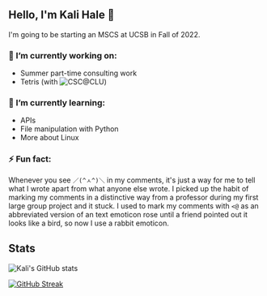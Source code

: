 ## Hello, I'm Kali Hale 👋

I'm going to be starting an MSCS at UCSB in Fall of 2022.

### 🔭 I’m currently working on:
- Summer part-time consulting work
- Tetris (with ![CSC@CLU](https://github.com/CSC-CLU))

### 🌱 I’m currently learning:
- APIs
- File manipulation with Python
- More about Linux

### ⚡ Fun fact:

Whenever you see `／(^ㅅ^)＼` in my comments, it's just a way for me to tell what I wrote apart from what anyone else wrote. I picked up the habit of marking my comments in a distinctive way from a professor during my first large group project and it stuck. I used to mark my comments with `<@` as an abbreviated version of an text emoticon rose until a friend pointed out it looks like a bird, so now I use a rabbit emoticon.

## Stats

![Kali's GitHub stats](https://github-readme-stats.vercel.app/api?username=kalihale&show_icons=true&bg_color=21282D&title_color=E16C9F&text_color=609EFF&icon_color=FF9A7D&border_color=ECB3FF) 

[![GitHub Streak](https://github-readme-streak-stats.herokuapp.com/?user=kalihale&background=21282D&currStreakLabel=E16C9F&currStreakNum=609EFF&sideNums=609EFF&sideLabels=609EFF&dates=FF9A7D&border=ECB3FF&ring=FF9A7D&fire=FF9A7D)](https://git.io/streak-stats)
